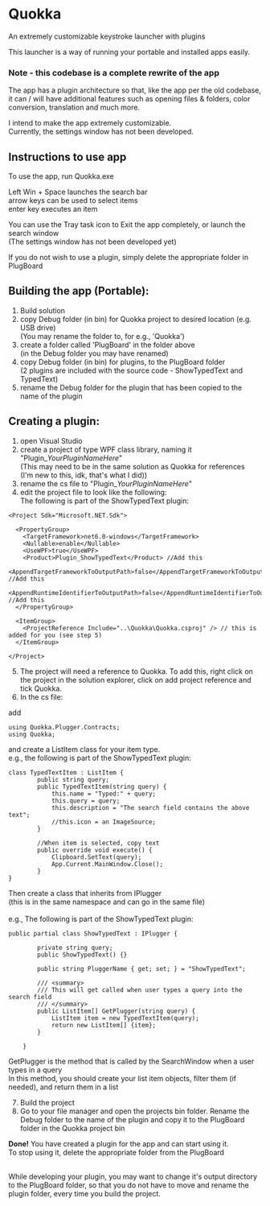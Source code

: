 # Quokka
An extremely customizable keystroke launcher with plugins

This launcher is a way of running your portable and installed apps easily.

### Note - this codebase is a complete rewrite of the app
The app has a plugin architecture so that, like the app per the old codebase, it can / will have additional features such as opening files & folders, color conversion, translation and much more.

I intend to make the app extremely customizable.<br>
Currently, the settings window has not been developed.

## Instructions to use app

To use the app, run Quokka.exe

Left Win + Space launches the search bar<br>
arrow keys can be used to select items<br>
enter key executes an item<br>

You can use the Tray task icon to Exit the app completely, or launch the search window
<br>(The settings window has not been developed yet)

If you do not wish to use a plugin, simply delete the appropriate folder in PlugBoard


## Building the app (Portable):

1. Build solution
2. copy Debug folder (in bin) for Quokka project to desired location (e.g. USB drive)<br>
   (You may rename the folder to, for e.g., 'Quokka')
3. create a folder called 'PlugBoard' in the folder above<br>
   (in the Debug folder you may have renamed)
4. copy Debug folder (in bin) for plugins, to the PlugBoard folder<br>
   (2 plugins are included with the source code - ShowTypedText and TypedText)
5. rename the Debug folder for the plugin that has been copied to the name of the plugin

## Creating a plugin:

1. open Visual Studio
2. create a project of type WPF class library, naming it "Plugin_*YourPluginNameHere*"<br>
   (This may need to be in the same solution as Quokka for references <br>(I'm new to this, idk, that's what I did))
3. rename the cs file to "Plugin_*YourPluginNameHere*"
4. edit the project file to look like the following:<br>
   The following is part of the ShowTypedText plugin:<br>
```
<Project Sdk="Microsoft.NET.Sdk">

  <PropertyGroup>
    <TargetFramework>net6.0-windows</TargetFramework>
    <Nullable>enable</Nullable>
    <UseWPF>true</UseWPF>
    <Product>Plugin_ShowTypedText</Product> //Add this
    <AppendTargetFrameworkToOutputPath>false</AppendTargetFrameworkToOutputPath> //Add this
    <AppendRuntimeIdentifierToOutputPath>false</AppendRuntimeIdentifierToOutputPath> //Add this
  </PropertyGroup>

  <ItemGroup>
    <ProjectReference Include="..\Quokka\Quokka.csproj" /> // this is added for you (see step 5)
  </ItemGroup>

</Project>
```
5. The project will need a reference to Quokka. To add this, right click on the project in the solution explorer, click on add project reference and tick Quokka.
6. In the cs file:

add
```
using Quokka.Plugger.Contracts;
using Quokka;
```
and create a ListItem class for your item type.<br>
e.g., the following is part of the ShowTypedText plugin:
```
class TypedTextItem : ListItem {
        public string query;
        public TypedTextItem(string query) { 
            this.name = "Typed:" + query;
            this.query = query;
            this.description = "The search field contains the above text";
            //this.icon = an ImageSource; 
        }

        //When item is selected, copy text
        public override void execute() {
            Clipboard.SetText(query);
            App.Current.MainWindow.Close();
        }
}
```
Then create a class that inherits from IPlugger<br> (this is in the same namespace and can go in the same file)<br><br>
e.g., The following is part of the ShowTypedText plugin:
```
public partial class ShowTypedText : IPlugger {

        private string query;
        public ShowTypedText() {}
 
        public string PluggerName { get; set; } = "ShowTypedText";

        /// <summary>  
        /// This will get called when user types a query into the search field
        /// </summary>  
        public ListItem[] GetPlugger(string query) {
            ListItem item = new TypedTextItem(query);
            return new ListItem[] {item};
        }

    }
```
GetPlugger is the method that is called by the SearchWindow when a user types in a query<br>
In this method, you should create your list item objects, filter them (if needed), and return them in a list<br>

7. Build the project<br>
8. Go to your file manager and open the projects bin folder. Rename the Debug folder to the name of the plugin and copy it to the PlugBoard folder in the Quokka project bin

<b>Done!</b> You have created a plugin for the app and can start using it.<br>
To stop using it, delete the appropriate folder from the PlugBoard
<br><br>

While developing your plugin, you may want to change it's output directory to the PlugBoard folder, so that you do not have to move and rename the plugin folder, every time you build the project.